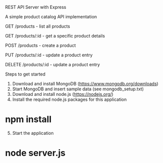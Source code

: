 REST API Server with Express

A simple product catalog API implementation

GET /products				- list all products

GET /products/:id			- get a specific product details

POST /products				- create a product

PUT /products/:id			- update a product entry

DELETE /products/:id		- update a product entry

Steps to get started
1. Download and install MongoDB (https://www.mongodb.org/downloads)
2. Start MongoDB and insert sample data (see mongodb_setup.txt)
3. Download and install node.js (https://nodejs.org/)
4. Install the required node.js packages for this application
# npm install
5. Start the application
# node server.js
